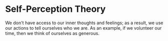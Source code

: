 # Self-Perception Theory

We don't have access to our inner thoughts and feelings; as a result, we use our
actions to tell ourselves who we are. As an example, if we volunteer our time,
then we think of ourselves as generous.

